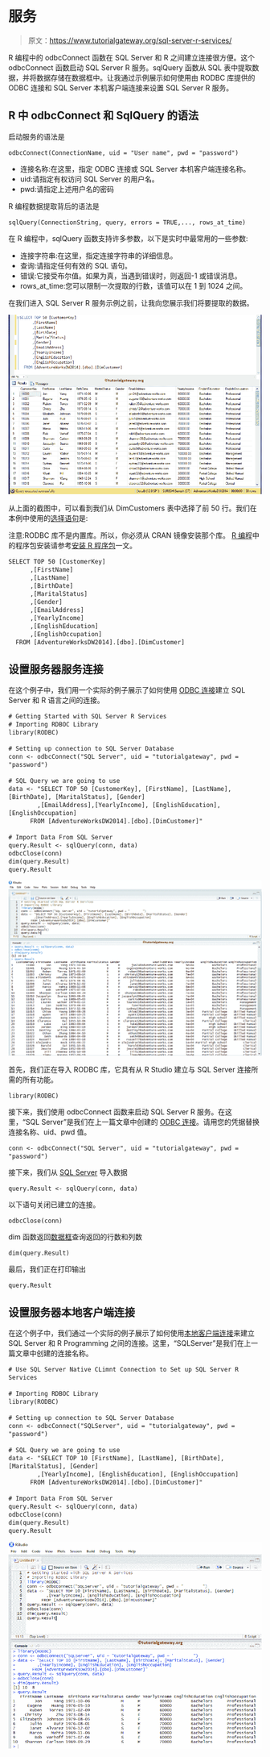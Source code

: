 # 服务

> 原文：<https://www.tutorialgateway.org/sql-server-r-services/>

R 编程中的 odbcConnect 函数在 SQL Server 和 R 之间建立连接很方便。这个 odbcConnect 函数启动 SQL Server R 服务。sqlQuery 函数从 SQL 表中提取数据，并将数据存储在数据框中。让我通过示例展示如何使用由 RODBC 库提供的 ODBC 连接和 SQL Server 本机客户端连接来设置 SQL Server R 服务。

## R 中 odbcConnect 和 SqlQuery 的语法

启动服务的语法是

```
odbcConnect(ConnectionName, uid = "User name", pwd = "password")
```

*   连接名称:在这里，指定 ODBC 连接或 SQL Server 本机客户端连接名称。
*   uid:请指定有权访问 SQL Server 的用户名。
*   pwd:请指定上述用户名的密码

R 编程数据提取背后的语法是

```
sqlQuery(ConnectionString, query, errors = TRUE,..., rows_at_time)
```

在 R 编程中，sqlQuery 函数支持许多参数，以下是实时中最常用的一些参数:

*   连接字符串:在这里，指定连接字符串的详细信息。
*   查询:请指定任何有效的 SQL 语句。
*   错误:它接受布尔值。如果为真，当遇到错误时，则返回-1 或错误消息。
*   rows_at_time:您可以限制一次提取的行数，该值可以在 1 到 1024 之间。

在我们进入 SQL Server R 服务示例之前，让我向您展示我们将要提取的数据。

![Setting Up SQL Server R Services 1](img/e2b4c474391f7e75cb1dc030062030aa.png)

从上面的截图中，可以看到我们从 DimCustomers 表中选择了前 50 行。我们在本例中使用的[选择语句](https://www.tutorialgateway.org/sql-select-statement/)是:

注意:RODBC 库不是内置库。所以，你必须从 CRAN 镜像安装那个库。 [R 编程](https://www.tutorialgateway.org/r-programming/)中的程序包安装请参考[安装 R 程序包](https://www.tutorialgateway.org/install-r-packages/)一文。

```
SELECT TOP 50 [CustomerKey]
      ,[FirstName]
      ,[LastName]
      ,[BirthDate]
      ,[MaritalStatus]
      ,[Gender]
      ,[EmailAddress]
      ,[YearlyIncome]
      ,[EnglishEducation]
      ,[EnglishOccupation]
  FROM [AdventureWorksDW2014].[dbo].[DimCustomer]
```

## 设置服务器服务连接

在这个例子中，我们用一个实际的例子展示了如何使用 [ODBC 连接](https://www.tutorialgateway.org/create-odbc-connection/)建立 SQL Server 和 R 语言之间的连接。

```
# Getting Started with SQL Server R Services
# Importing RDBOC Library
library(RODBC)

# Setting up connection to SQL Server Database
conn <- odbcConnect("SQL Server", uid = "tutorialgateway", pwd = "password")

# SQL Query we are going to use
data <- "SELECT TOP 50 [CustomerKey], [FirstName], [LastName], [BirthDate], [MaritalStatus], [Gender]
        ,[EmailAddress],[YearlyIncome], [EnglishEducation], [EnglishOccupation]
      FROM [AdventureWorksDW2014].[dbo].[DimCustomer]"

# Import Data From SQL Server
query.Result <- sqlQuery(conn, data)
odbcClose(conn)
dim(query.Result)
query.Result
```

![Setting Up SQL Server R Services 2](img/b263912a2e037fab1ed80ee2efec8586.png)

首先，我们正在导入 RODBC 库，它具有从 R Studio 建立与 SQL Server 连接所需的所有功能。

```
library(RODBC)
```

接下来，我们使用 odbcConnect 函数来启动 SQL Server R 服务。在这里，“SQL Server”是我们在上一篇文章中创建的 [ODBC 连接](https://www.tutorialgateway.org/create-odbc-connection/)。请用您的凭据替换连接名称、uid、pwd 值。

```
conn <- odbcConnect("SQL Server", uid = "tutorialgateway", pwd = "password")
```

接下来，我们从 [SQL Server](https://www.tutorialgateway.org/sql/) 导入数据

```
query.Result <- sqlQuery(conn, data)
```

以下语句关闭已建立的连接。

```
odbcClose(conn)
```

dim 函数返回[数据框](https://www.tutorialgateway.org/data-frame-in-r/)查询返回的行数和列数

```
dim(query.Result)
```

最后，我们正在打印输出

```
query.Result
```

## 设置服务器本地客户端连接

在这个例子中，我们通过一个实际的例子展示了如何使用[本地客户端连接](https://www.tutorialgateway.org/create-sql-server-native-client-connection/)来建立 SQL Server 和 R Programming 之间的连接。这里，“SQLServer”是我们在上一篇文章中创建的连接名称。

```
# Use SQL Server Native CLimnt Connection to Set up SQL Server R Services

# Importing RDBOC Library
library(RODBC)

# Setting up connection to SQL Server Database
conn <- odbcConnect("SQLServer", uid = "tutorialgateway", pwd = "password")

# SQL Query we are going to use
data <- "SELECT TOP 10 [FirstName], [LastName], [BirthDate], [MaritalStatus], [Gender]
        ,[YearlyIncome], [EnglishEducation], [EnglishOccupation]
      FROM [AdventureWorksDW2014].[dbo].[DimCustomer]"

# Import Data From SQL Server
query.Result <- sqlQuery(conn, data)
odbcClose(conn)
dim(query.Result)
query.Result
```

![Setting Up SQL Server R Services 3](img/2fbc04a8c661108bb7b8a987d1b9f87b.png)